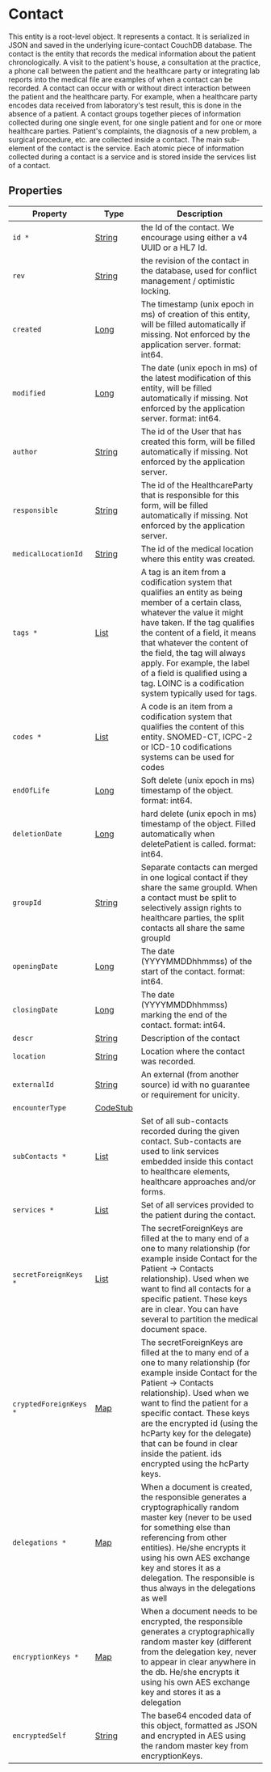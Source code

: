 # Contact

This entity is a root-level object. It represents a contact. It is serialized in JSON and saved in the underlying icure-contact CouchDB database. The contact is the entity that records the medical information about the patient chronologically. A visit to the patient's house, a consultation at the practice, a phone call between the patient and the healthcare party or integrating lab reports into the medical file are examples of when a contact can be recorded. A contact can occur with or without direct interaction between the patient and the healthcare party. For example, when a healthcare party encodes data received from laboratory's test result, this is done in the absence of a patient. A contact groups together pieces of information collected during one single event, for one single patient and for one or more healthcare parties. Patient's complaints, the diagnosis of a new problem, a surgical procedure, etc. are collected inside a contact. The main sub-element of the contact is the service. Each atomic piece of information collected during a contact is a service and is stored inside the services list of a contact.

## Properties

| Property               | Type                                                                                                                                            | Description                                                                                                                                                                                                                                                                                                                                                                                   |
| ---------------------- | ----------------------------------------------------------------------------------------------------------------------------------------------- | --------------------------------------------------------------------------------------------------------------------------------------------------------------------------------------------------------------------------------------------------------------------------------------------------------------------------------------------------------------------------------------------- |
| `id *`                 | [String](https://github.com/taktik/icure-tech-docs/tree/5af8e13c187f73691c350b409b558ac754efaef8/icure-data-model/contact/String/README.md)     | the Id of the contact. We encourage using either a v4 UUID or a HL7 Id.                                                                                                                                                                                                                                                                                                                       |
| `rev`                  | [String](https://github.com/taktik/icure-tech-docs/tree/5af8e13c187f73691c350b409b558ac754efaef8/icure-data-model/contact/String/README.md)     | the revision of the contact in the database, used for conflict management / optimistic locking.                                                                                                                                                                                                                                                                                               |
| `created`              | [Long](https://github.com/taktik/icure-tech-docs/tree/5af8e13c187f73691c350b409b558ac754efaef8/icure-data-model/contact/Long/README.md)         | The timestamp (unix epoch in ms) of creation of this entity, will be filled automatically if missing. Not enforced by the application server. format: int64.                                                                                                                                                                                                                                  |
| `modified`             | [Long](https://github.com/taktik/icure-tech-docs/tree/5af8e13c187f73691c350b409b558ac754efaef8/icure-data-model/contact/Long/README.md)         | The date (unix epoch in ms) of the latest modification of this entity, will be filled automatically if missing. Not enforced by the application server. format: int64.                                                                                                                                                                                                                        |
| `author`               | [String](https://github.com/taktik/icure-tech-docs/tree/5af8e13c187f73691c350b409b558ac754efaef8/icure-data-model/contact/String/README.md)     | The id of the User that has created this form, will be filled automatically if missing. Not enforced by the application server.                                                                                                                                                                                                                                                               |
| `responsible`          | [String](https://github.com/taktik/icure-tech-docs/tree/5af8e13c187f73691c350b409b558ac754efaef8/icure-data-model/contact/String/README.md)     | The id of the HealthcareParty that is responsible for this form, will be filled automatically if missing. Not enforced by the application server.                                                                                                                                                                                                                                             |
| `medicalLocationId`    | [String](https://github.com/taktik/icure-tech-docs/tree/5af8e13c187f73691c350b409b558ac754efaef8/icure-data-model/contact/String/README.md)     | The id of the medical location where this entity was created.                                                                                                                                                                                                                                                                                                                                 |
| `tags *`               | [List](https://github.com/taktik/icure-tech-docs/tree/5af8e13c187f73691c350b409b558ac754efaef8/icure-data-model/contact/CodeStub/README.md)     | A tag is an item from a codification system that qualifies an entity as being member of a certain class, whatever the value it might have taken. If the tag qualifies the content of a field, it means that whatever the content of the field, the tag will always apply. For example, the label of a field is qualified using a tag. LOINC is a codification system typically used for tags. |
| `codes *`              | [List](https://github.com/taktik/icure-tech-docs/tree/5af8e13c187f73691c350b409b558ac754efaef8/icure-data-model/contact/CodeStub/README.md)     | A code is an item from a codification system that qualifies the content of this entity. SNOMED-CT, ICPC-2 or ICD-10 codifications systems can be used for codes                                                                                                                                                                                                                               |
| `endOfLife`            | [Long](https://github.com/taktik/icure-tech-docs/tree/5af8e13c187f73691c350b409b558ac754efaef8/icure-data-model/contact/Long/README.md)         | Soft delete (unix epoch in ms) timestamp of the object. format: int64.                                                                                                                                                                                                                                                                                                                        |
| `deletionDate`         | [Long](https://github.com/taktik/icure-tech-docs/tree/5af8e13c187f73691c350b409b558ac754efaef8/icure-data-model/contact/Long/README.md)         | hard delete (unix epoch in ms) timestamp of the object. Filled automatically when deletePatient is called. format: int64.                                                                                                                                                                                                                                                                     |
| `groupId`              | [String](https://github.com/taktik/icure-tech-docs/tree/5af8e13c187f73691c350b409b558ac754efaef8/icure-data-model/contact/String/README.md)     | Separate contacts can merged in one logical contact if they share the same groupId. When a contact must be split to selectively assign rights to healthcare parties, the split contacts all share the same groupId                                                                                                                                                                            |
| `openingDate`          | [Long](https://github.com/taktik/icure-tech-docs/tree/5af8e13c187f73691c350b409b558ac754efaef8/icure-data-model/contact/Long/README.md)         | The date (YYYYMMDDhhmmss) of the start of the contact. format: int64.                                                                                                                                                                                                                                                                                                                         |
| `closingDate`          | [Long](https://github.com/taktik/icure-tech-docs/tree/5af8e13c187f73691c350b409b558ac754efaef8/icure-data-model/contact/Long/README.md)         | The date (YYYYMMDDhhmmss) marking the end of the contact. format: int64.                                                                                                                                                                                                                                                                                                                      |
| `descr`                | [String](https://github.com/taktik/icure-tech-docs/tree/5af8e13c187f73691c350b409b558ac754efaef8/icure-data-model/contact/String/README.md)     | Description of the contact                                                                                                                                                                                                                                                                                                                                                                    |
| `location`             | [String](https://github.com/taktik/icure-tech-docs/tree/5af8e13c187f73691c350b409b558ac754efaef8/icure-data-model/contact/String/README.md)     | Location where the contact was recorded.                                                                                                                                                                                                                                                                                                                                                      |
| `externalId`           | [String](https://github.com/taktik/icure-tech-docs/tree/5af8e13c187f73691c350b409b558ac754efaef8/icure-data-model/contact/String/README.md)     | An external (from another source) id with no guarantee or requirement for unicity.                                                                                                                                                                                                                                                                                                            |
| `encounterType`        | [CodeStub](https://github.com/taktik/icure-tech-docs/tree/5af8e13c187f73691c350b409b558ac754efaef8/icure-data-model/contact/CodeStub/README.md) |                                                                                                                                                                                                                                                                                                                                                                                               |
| `subContacts *`        | [List](https://github.com/taktik/icure-tech-docs/tree/5af8e13c187f73691c350b409b558ac754efaef8/icure-data-model/contact/SubContact/README.md)   | Set of all sub-contacts recorded during the given contact. Sub-contacts are used to link services embedded inside this contact to healthcare elements, healthcare approaches and/or forms.                                                                                                                                                                                                    |
| `services *`           | [List](https://github.com/taktik/icure-tech-docs/tree/5af8e13c187f73691c350b409b558ac754efaef8/icure-data-model/contact/Service/README.md)      | Set of all services provided to the patient during the contact.                                                                                                                                                                                                                                                                                                                               |
| `secretForeignKeys *`  | [List](https://github.com/taktik/icure-tech-docs/tree/5af8e13c187f73691c350b409b558ac754efaef8/icure-data-model/contact/String/README.md)       | The secretForeignKeys are filled at the to many end of a one to many relationship (for example inside Contact for the Patient -> Contacts relationship). Used when we want to find all contacts for a specific patient. These keys are in clear. You can have several to partition the medical document space.                                                                                |
| `cryptedForeignKeys *` | [Map](https://github.com/taktik/icure-tech-docs/tree/5af8e13c187f73691c350b409b558ac754efaef8/icure-data-model/contact/List/README.md)          | The secretForeignKeys are filled at the to many end of a one to many relationship (for example inside Contact for the Patient -> Contacts relationship). Used when we want to find the patient for a specific contact. These keys are the encrypted id (using the hcParty key for the delegate) that can be found in clear inside the patient. ids encrypted using the hcParty keys.          |
| `delegations *`        | [Map](https://github.com/taktik/icure-tech-docs/tree/5af8e13c187f73691c350b409b558ac754efaef8/icure-data-model/contact/List/README.md)          | When a document is created, the responsible generates a cryptographically random master key (never to be used for something else than referencing from other entities). He/she encrypts it using his own AES exchange key and stores it as a delegation. The responsible is thus always in the delegations as well                                                                            |
| `encryptionKeys *`     | [Map](https://github.com/taktik/icure-tech-docs/tree/5af8e13c187f73691c350b409b558ac754efaef8/icure-data-model/contact/List/README.md)          | When a document needs to be encrypted, the responsible generates a cryptographically random master key (different from the delegation key, never to appear in clear anywhere in the db. He/she encrypts it using his own AES exchange key and stores it as a delegation                                                                                                                       |
| `encryptedSelf`        | [String](https://github.com/taktik/icure-tech-docs/tree/5af8e13c187f73691c350b409b558ac754efaef8/icure-data-model/contact/String/README.md)     | The base64 encoded data of this object, formatted as JSON and encrypted in AES using the random master key from encryptionKeys.                                                                                                                                                                                                                                                               |
